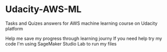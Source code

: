 # Udacity-AWS-ML
Tasks and Quizes answers for AWS machine learning course on Udacity platform

Help me save my progress through learning journy
If you need help try my code 
I'm using SageMaker Studio Lab to run my files
